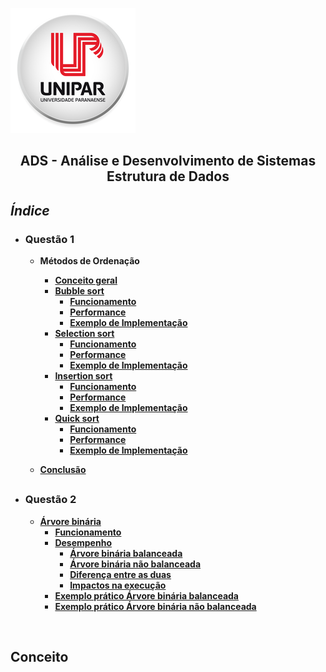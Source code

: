 ![Alt text ](/img/unipar.png "teste") 
<div align='center'><b><h2>ADS - Análise e Desenvolvimento de Sistemas
<b><br>Estrutura de Dados</h2></div>


*<h2>Índice</h2>*

 - <h3>Questão 1</h3>

    - Métodos de Ordenação
	    - [Conceito geral]( #Conceito)
	    - [Bubble sort](https://github.com/MatheusFuzi/EstruturadeDados2AARE/blob/master/Ordering%20Methods/Bubble%20Sort.md)
		    - [Funcionamento]()
		    - [Performance]()
		    - [Exemplo de Implementação]()
	    - [Selection sort]()
		    - [Funcionamento]()
		    - [Performance]()
		    - [Exemplo de Implementação]()
	    - [Insertion sort]()
		    - [Funcionamento]()
		    - [Performance]()
		    - [Exemplo de Implementação]()
	    - [Quick sort]()
		    - [Funcionamento]()
		    - [Performance]()
		    - [Exemplo de Implementação]()

	 - [Conclusão]()
	 ##
		 
- <h3>Questão 2</h3>

	 - [Árvore binária]()
		 - [Funcionamento]()
		 - [Desempenho ]()
			 - [Árvore binária balanceada]()
			 - [Árvore binária não balanceada]()
			 - [Diferença entre as duas]()
			 - [Impactos na execução]()
		- [Exemplo prático Árvore binária balanceada]()
		- [Exemplo prático Árvore binária não balanceada]()

<br>


 ## <div Conceito>Conceito</div>

		  

	  

<!--stackedit_data:
eyJoaXN0b3J5IjpbLTIzNzY5OTcxLC0xNjE1NDk1MjYzLC0xND
A4NjIxMjU5LDE3NTA1MzU3MDEsMTE4ODUwODc1OSwtMTEyODEy
NjYxNSwxNDMyMzc1NDU4LDE2NzMxMTc0NzIsLTYzNTA4ODA0NC
wxNjE5MDgzMzgyLDE0ODI1NTExMTUsMTE2ODExNjUyLDk5OTI1
ODY1NSwtMzMyNDU1MzYzXX0=
-->